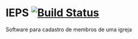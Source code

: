 IEPS [![Build Status](https://travis-ci.org/vitimm144/IEPS.svg?branch=master)](https://travis-ci.org/vitimm144/IEPS)
====
Software para cadastro de membros de uma igreja  
